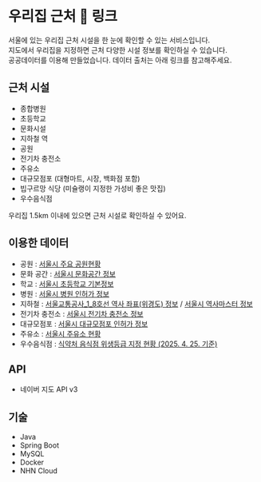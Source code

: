 # 우리집 근처 <a href="https://nearmyhome.site" target="_blank" style="text-decoration: none;">🔗 링크</a>
서울에 있는 우리집 근처 시설을 한 눈에 확인할 수 있는 서비스입니다.   
지도에서 우리집을 지정하면 근처 다양한 시설 정보를 확인하실 수 있습니다.  
공공데이터를 이용해 만들었습니다. 데이터 출처는 아래 링크를 참고해주세요.  

## 근처 시설
* 종합병원
* 초등학교
* 문화시설
* 지하철 역
* 공원
* 전기차 충전소
* 주유소
* 대규모점포 (대형마트, 시장, 백화점 포함)
* 빕구르망 식당 (미슐랭이 지정한 가성비 좋은 맛집)
* 우수음식점

우리집 1.5km 이내에 있으면 근처 시설로 확인하실 수 있어요.

## 이용한 데이터
* 공원 : [서울시 주요 공원현황](https://data.seoul.go.kr/dataList/OA-394/S/1/datasetView.do#AXexec)
* 문화 공간 : [서울시 문화공간 정보](https://data.seoul.go.kr/dataList/OA-15487/S/1/datasetView.do)
* 학교 : [서울시 초등학교 기본정보](https://data.seoul.go.kr/dataList/OA-20555/S/1/datasetView.do)
* 병원 : [서울시 병원 인허가 정보](https://data.seoul.go.kr/dataList/OA-16479/S/1/datasetView.do)
* 지하철 : [서울교통공사_1_8호선 역사 좌표(위경도) 정보](https://www.data.go.kr/data/15099316/fileData.do?recommendDataYn=Y) / [서울시 역사마스터 정보](http://data.seoul.go.kr/dataList/OA-21232/S/1/datasetView.do)
* 전기차 충전소 : [서울시 전기차 충전소 정보](https://data.seoul.go.kr/dataList/OA-21712/S/1/datasetView.do)
* 대규모점포 : [서울시 대규모점포 인허가 정보](https://data.seoul.go.kr/dataList/OA-16096/S/1/datasetView.do)
* 주유소 : [서울시 주유소 현황](https://data.seoul.go.kr/dataList/OA-22251/F/1/datasetView.do)
* 우수음식점 : [식약처 음식점 위생등급 지정 현황 (2025. 4. 25. 기준)](https://www.mfds.go.kr/brd/m_74/view.do?seq=45007&srchFr=&srchTo=&srchWord=%EC%9C%84%EC%83%9D%EB%93%B1%EA%B8%89&srchTp=0&itm_seq_1=0&itm_seq_2=0&multi_itm_seq=0&company_cd=&company_nm=&Data_stts_gubun=C9999&page=1)

## API
* 네이버 지도 API v3

## 기술
* Java
* Spring Boot
* MySQL
* Docker
* NHN Cloud
